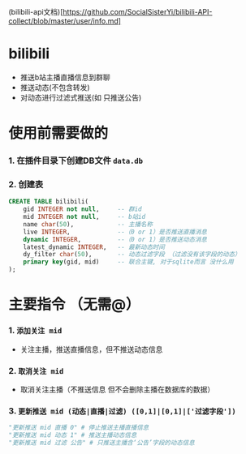 (bilibili-api文档)[https://github.com/SocialSisterYi/bilibili-API-collect/blob/master/user/info.md]  
# bilibili
- 推送b站主播直播信息到群聊  
- 推送动态(不包含转发)  
- 对动态进行过滤式推送(如 只推送公告)
# 使用前需要做的
### 1. 在插件目录下创建DB文件 `data.db`

### 2. 创建表
```sql
CREATE TABLE bilibili(  
    gid INTEGER not null,     -- 群id
    mid INTEGER not null,     -- b站id
    name char(50),            -- 主播名称
    live INTEGER,             --（0 or 1）是否推送直播消息
    dynamic INTEGER,          --（0 or 1）是否推送动态消息
    latest_dynamic INTEGER,   -- 最新动态时间
    dy_filter char(50),       -- 动态过滤字段 （过滤没有该字段的动态）
    primary key(gid, mid)     -- 联合主键, 对于sqlite而言 没什么用
);
```


# 主要指令 （无需@）
### 1. `添加关注 mid`  
  - 关注主播，推送直播信息，但不推送动态信息
### 2. `取消关注 mid`  
  - 取消关注主播（不推送信息 但不会删除主播在数据库的数据）
### 3. `更新推送 mid (动态|直播|过滤) ([0,1]|[0,1]|['过滤字段'])`  
```python
"更新推送 mid 直播 0" # 停止推送主播直播信息
"更新推送 mid 动态 1" # 推送主播动态信息
"更新推送 mid 过滤 公告" # 只推送主播含‘公告’字段的动态信息
```
    

